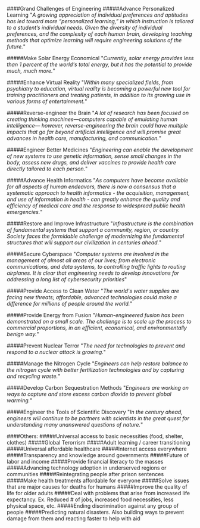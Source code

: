 ####Grand Challenges of Engineering
#####Advance Personalized Learning
"_A growing appreciation of individual preferences and aptitudes has led toward more “personalized learning,” in which instruction is tailored to a student’s individual needs. Given the diversity of individual preferences, and the complexity of each human brain, developing teaching methods that optimize learning will require engineering solutions of the future._"

#####Make Solar Energy Economical
"_Currently, solar energy provides less than 1 percent of the world's total energy, but it has the potential to provide much, much more._"

#####Enhance Virtual Reality
"_Within many specialized fields, from psychiatry to education, virtual reality is becoming a powerful new tool for training practitioners and treating patients, in addition to its growing use in various forms of entertainment._"

#####Reverse-engineer the Brain
"_A lot of research has been focused on creating thinking machines—computers capable of emulating human intelligence— however, reverse-engineering the brain could have multiple impacts that go far beyond artificial intelligence and will promise great advances in health care, manufacturing, and communication._"

#####Engineer Better Medicines
"_Engineering can enable the development of new systems to use genetic information, sense small changes in the body, assess new drugs, and deliver vaccines to provide health care directly tailored to each person._"

#####Advance Health Informatics
"_As computers have become available for all aspects of human endeavors, there is now a consensus that a systematic approach to health informatics - the acquisition, management, and use of information in health - can greatly enhance the quality and efficiency of medical care and the response to widespread public health emergencies._"

#####Restore and Improve Infrastructure
"_Infrastructure is the combination of fundamental systems that support a community, region, or country. Society faces the formidable challenge of modernizing the fundamental structures that will support our civilization in centuries ahead._"

#####Secure Cyberspace
"_Computer systems are involved in the management of almost all areas of our lives; from electronic communications, and data systems, to controlling traffic lights to routing airplanes. It is clear that engineering needs to develop innovations for addressing a long list of cybersecurity priorities_"

#####Provide Access to Clean Water
"_The world's water supplies are facing new threats; affordable, advanced technologies could make a difference for millions of people around the world._"

#####Provide Energy from Fusion
"_Human-engineered fusion has been demonstrated on a small scale. The challenge is to scale up the process to commercial proportions, in an efficient, economical, and environmentally benign way._"

#####Prevent Nuclear Terror
"_The need for technologies to prevent and respond to a nuclear attack is growing._"

#####Manage the Nitrogen Cycle
"_Engineers can help restore balance to the nitrogen cycle with better fertilization technologies and by capturing and recycling waste._"

#####Develop Carbon Sequestration Methods
"_Engineers are working on ways to capture and store excess carbon dioxide to prevent global warming._"

#####Engineer the Tools of Scientific Discovery
"_In the century ahead, engineers will continue to be partners with scientists in the great quest for understanding many unanswered questions of nature._"


####Others:
#####Universal access to basic necessities (food, shelter, clothes)
#####Global Terorrism
#####Adult learning / career transitioning
#####Universal affordable healthcare
#####Internet access everywhere
#####Transparency and knowledge around governments
#####Future of labor and income
#####Provide financial literacy to the masses
#####Advancing technology adoption in underserved regions or communities
#####Reintegrating people after prison sentences
#####Make health treatments affordable for everyone
#####Solve issues that are major causes for deaths for humans
#####Improve the quality of life for older adults
#####Deal with problems that arise from increased life expectancy. Ex. Reduced # of jobs, increased food necessities, less physical space, etc.
#####Ending discrimination against any group of people
#####Predicting natural disasters. Also building ways to prevent damage from them and reacting faster to help with aid